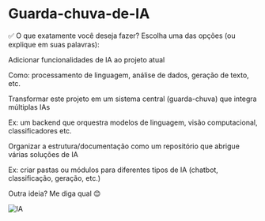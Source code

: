 # Guarda-chuva-de-IA
✅ O que exatamente você deseja fazer?
Escolha uma das opções (ou explique em suas palavras):

Adicionar funcionalidades de IA ao projeto atual

Como: processamento de linguagem, análise de dados, geração de texto, etc.

Transformar este projeto em um sistema central (guarda-chuva) que integra múltiplas IAs

Ex: um backend que orquestra modelos de linguagem, visão computacional, classificadores etc.

Organizar a estrutura/documentação como um repositório que abrigue várias soluções de IA

Ex: criar pastas ou módulos para diferentes tipos de IA (chatbot, classificação, geração, etc.)

Outra ideia? Me diga qual 😊

![IA](https://github.com/user-attachments/assets/2ee699e6-b4a6-4ba3-8941-b5160ed55c26)
